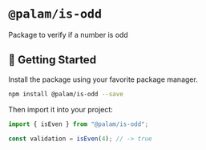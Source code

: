 # `@palam/is-odd`

Package to verify if a number is odd

## 🚀 Getting Started

Install the package using your favorite package manager.

```bash
npm install @palam/is-odd --save
```

Then import it into your project:

```js
import { isEven } from "@palam/is-odd";

const validation = isEven(4); // -> true
```
